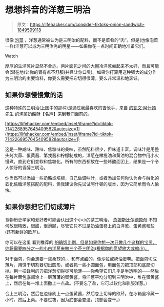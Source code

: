 # 想想抖音的洋葱三明治

> 原文：<https://lifehacker.com/consider-tiktoks-onion-sandwich-1849599118>

很像 [泡菜](https://lifehacker.com/the-pickle-sandwich-deserves-your-respect-1849555654) ，洋葱通常被认为是三明治的配料，而不是菜肴的“肉”。但是(也像泡菜一样)洋葱可以成为三明治秀的明星——如果你花一点时间正确地准备它们。

Watch

厚厚的生洋葱片显然不合适。两片面包之间的大圈冷洋葱尝起来不太好，而且可能会(潜在地)让你的胃有点不舒服(并且让你口臭)。如果你打算用这种强大的成分作为三明治的主要馅料，你要么需要把它切得很薄，要么非常温和地烹饪。

## 如果你想慢慢煮的话

这种特殊的三明治(上图中的那种)是通过我最喜欢的吉他手，来自 [的凯文·阿什顿先生](https://lifehacker.com/add-some-pickles-to-your-cheese-crisps-1849575176) 的泡菜奶酪酥【名声】来到我们面前的。

 [https://lifehacker.com/embed/inset/iframe?id=tiktok-7142268957645409582&autosize=1](https://lifehacker.com/embed/inset/iframe?id=tiktok-7142268957645409582&autosize=1) 

这是一种咸味、甜味、焦糖味的美味，虽然配料很少，但味道丰富。调味汁是用整头烤大蒜、蛋黄酱、第戎酱和柠檬制成的，洋葱在橄榄油和黄油的混合物中用小火慢煮，直到它们变软和焦糖化。所有的东西都放在一些烤酸面团上，结果是一个令人惊讶的香醇三明治。

你当然可以添加一些奶酪或培根，自己做调味汁，或者添加任何你认为会与融化的软化焦糖洋葱搭配的配料，但我建议你先试试阿什顿的版本，因为它简单而令人愉快。

## 如果你想把它们切成薄片

食物历史学家和爱好者可能会认出这个小小的茶三明治， [詹姆斯比尔德原创](https://www.pbs.org/wnet/americanmasters/recipes-james-beard-onion-sandwiches/8605/) 不知何故很精致，很甜，很滑腻，尽管它只不过是奶油蛋卷上的白洋葱、蛋黄酱和盐(还有新鲜的欧芹)。

你可以在这里 看到推荐的 [的确切比例，但是如果你想一次只做几个这样的宝贝，你将需要四分之一的小白洋葱来做三个茶三明治(根据你的愿望放大或缩小)。](https://www.pbs.org/wnet/americanmasters/recipes-james-beard-onion-sandwiches/8605/)

对于面包，你会想要一些柔软的、、和有点甜的，像沙拉或奶油蛋卷。把面包切成薄片，用饼干切割器切出圆形，或者抓一些小圆面包，用面包刀把顶部和底部切掉。用一把锋利的刀把洋葱切得尽可能薄——你希望它们几乎是半透明的——然后在每片面包底部涂上一层薄薄的蛋黄酱。将洋葱平均分配到三明治中，堆在蛋黄酱上，然后在每一堆上面撒上一点盐。(不要忘了盐，它可以软化和驯服洋葱。)

合上三明治，然后在边缘刷上一点蛋黄酱，然后卷上切碎的欧芹。在冰箱里冷藏一小时，然后上桌。不要过夜，因为底部会变湿，顶部会变干。)